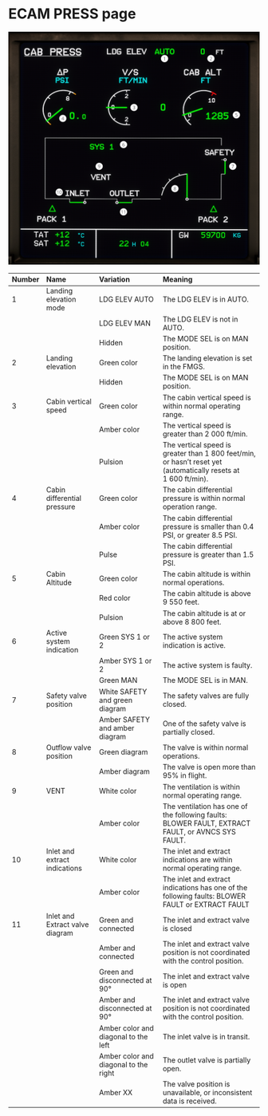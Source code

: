 ﻿# ECAM PRESS page

![ECAM PRESS page](press.png "ECAM PRESS page")


| Number | Name                            | Variation                             | Meaning                                                                                                        |
|:-------|:--------------------------------|:--------------------------------------|:---------------------------------------------------------------------------------------------------------------|
| 1      | Landing elevation mode          | LDG ELEV AUTO                         | The LDG ELEV is in AUTO.                                                                                       |
|        |                                 | LDG ELEV MAN                          | The LDG ELEV is not in AUTO.                                                                                   |
|        |                                 | Hidden                                | The MODE SEL is on MAN position.                                                                               |
| 2      | Landing elevation               | Green color                           | The landing elevation is set in the FMGS.                                                                      |
|        |                                 | Hidden                                | The MODE SEL is on MAN position.                                                                               |
| 3      | Cabin vertical speed            | Green color                           | The cabin vertical speed is within normal operating range.                                                     |
|        |                                 | Amber color                           | The vertical speed is greater than 2 000 ft/min.                                                               |
|        |                                 | Pulsion                               | The vertical speed is greater than 1 800 feet/min, or hasn’t reset yet (automatically resets at 1 600 ft/min). |
| 4      | Cabin differential pressure     | Green color                           | The cabin differential pressure is within normal operation range.                                              |
|        |                                 | Amber color                           | The cabin differential pressure is smaller than 0.4 PSI, or greater 8.5 PSI.                                   |
|        |                                 | Pulse                                 | The cabin differential pressure is greater than 1.5 PSI.                                                       |
| 5      | Cabin Altitude                  | Green color                           | The cabin altitude is within normal operations.                                                                |
|        |                                 | Red color                             | The cabin altitude is above 9 550 feet.                                                                        |
|        |                                 | Pulsion                               | The cabin altitude is at or above 8 800 feet.                                                                  |
| 6      | Active system indication        | Green SYS 1 or 2                      | The active system indication is active.                                                                        |
|        |                                 | Amber SYS 1 or 2                      | The active system is faulty.                                                                                   |
|        |                                 | Green MAN                             | The MODE SEL is in MAN.                                                                                        |
| 7      | Safety valve position           | White SAFETY and green diagram        | The safety valves are fully closed.                                                                            |
|        |                                 | Amber SAFETY and amber diagram        | One of the safety valve is partially closed.                                                                   |
| 8      | Outflow valve position          | Green diagram                         | The valve is within normal operations.                                                                         |
|        |                                 | Amber diagram                         | The valve is open more than 95% in flight.                                                                     |
| 9      | VENT                            | White color                           | The ventilation is within normal operating range.                                                              |
|        |                                 | Amber color                           | The ventilation has one of the following faults: BLOWER FAULT, EXTRACT FAULT, or AVNCS SYS FAULT.              |
| 10     | Inlet and extract indications   | White color                           | The inlet and extract indications are within normal operating range.                                           |
|        |                                 | Amber color                           | The inlet and extract indications has one of the following faults: BLOWER FAULT or EXTRACT FAULT               |
| 11     | Inlet and Extract valve diagram | Green and connected                   | The inlet and extract valve is closed                                                                          |
|        |                                 | Amber and connected                   | The inlet and extract valve position is not coordinated with the control position.                             |
|        |                                 | Green and disconnected at 90°         | The inlet and extract valve is open                                                                            |
|        |                                 | Amber and disconnected at 90°         | The inlet and extract valve position is not coordinated with the control position.                             |
|        |                                 | Amber color and diagonal to the left  | The inlet valve is in transit.                                                                                 |
|        |                                 | Amber color and diagonal to the right | The outlet valve is partially open.                                                                            |
|        |                                 | Amber XX                              | The valve position is unavailable, or inconsistent data is received.                                           |

